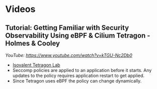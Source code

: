 # Videos

## Tutorial: Getting Familiar with Security Observability Using eBPF & Cilium Tetragon - Holmes & Cooley
_YouTube: https://www.youtube.com/watch?v=kTGU-Nc2Db0_

- [Isovalent Tetragon Lab](https://isovalent.com/labs/tetragon-getting-started/)
- Seccomp policies are applied to an application before it starts. Any updates to the policy requires application restart to get applied.
- Since Tetragon uses eBPF the policy can change dynamically.